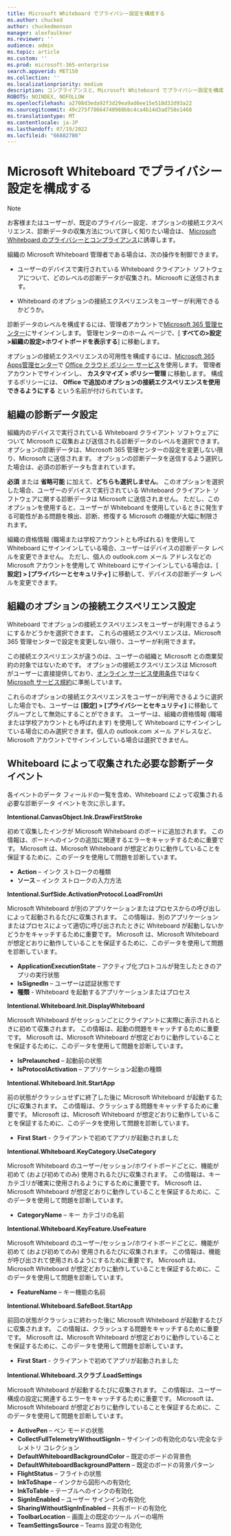 ```yaml
---
title: Microsoft Whiteboard でプライバシー設定を構成する
ms.author: chucked
author: chuckedmonson
manager: alexfaulkner
ms.reviewer: ''
audience: admin
ms.topic: article
ms.custom: ''
ms.prod: microsoft-365-enterprise
search.appverid: MET150
ms.collection: ''
ms.localizationpriority: medium
description: コンプライアンスと、Microsoft Whiteboard でプライバシー設定を構成する方法について説明します。
ROBOTS: NOINDEX, NOFOLLOW
ms.openlocfilehash: a2708d3eda92f3d29ea9ad6ee15e518d32d93a22
ms.sourcegitcommit: 49c275f78664740988bbc4ca4b14d3ad758e1468
ms.translationtype: MT
ms.contentlocale: ja-JP
ms.lasthandoff: 07/19/2022
ms.locfileid: "66882786"
---
```

# <a name="configure-privacy-settings-in-microsoft-whiteboard"></a>Microsoft Whiteboard でプライバシー設定を構成する

>[!NOTE]
> お客様またはユーザーが、既定のプライバシー設定、オプションの接続エクスペリエンス、診断データの収集方法について詳しく知りたい場合は、 [Microsoft Whiteboard のプライバシーとコンプライアンス](https://support.microsoft.com/office/privacy-and-compliance-ed9f0de9-71be-44c2-837d-e0f448660be1)に誘導します。

組織の Microsoft Whiteboard 管理者である場合は、次の操作を制御できます。

- ユーザーのデバイスで実行されている Whiteboard クライアント ソフトウェアについて、どのレベルの診断データが収集され、Microsoft に送信されます。

- Whiteboard のオプションの接続エクスペリエンスをユーザーが利用できるかどうか。

診断データのレベルを構成するには、管理者アカウントで[Microsoft 365 管理センター](/microsoft-365/admin/admin-overview/admin-center-overview?view=o365-worldwide)にサインインします。 管理センターのホーム ページで、[ **すべての>設定>組織の設定>ホワイトボードを表示する**] に移動します。

オプションの接続エクスペリエンスの可用性を構成するには、[Microsoft 365 Apps管理センター](https://config.office.com)で [Office クラウド ポリシー サービス](/deployoffice/admincenter/overview-office-cloud-policy-service)を使用します。 管理者アカウントでサインインし、 **カスタマイズ > ポリシー管理** に移動します。 構成するポリシーには、 **Office で追加のオプションの接続エクスペリエンスを使用できるようにする** という名前が付けられています。

## <a name="diagnostic-data-setting-for-your-organization"></a>組織の診断データ設定

組織内のデバイスで実行されている Whiteboard クライアント ソフトウェアについて Microsoft に収集および送信される診断データのレベルを選択できます。 オプションの診断データは、Microsoft 365 管理センターの設定を変更しない限り、Microsoft に送信されます。 オプションの診断データを送信するよう選択した場合は、必須の診断データも含まれています。

**必須** または **省略可能** に加えて、**どちらも選択しません**。 このオプションを選択した場合、ユーザーのデバイスで実行されている Whiteboard クライアント ソフトウェアに関する診断データは Microsoft に送信されません。 ただし、このオプションを使用すると、ユーザーが Whiteboard を使用しているときに発生する可能性がある問題を検出、診断、修復する Microsoft の機能が大幅に制限されます。

組織の資格情報 (職場または学校アカウントとも呼ばれる) を使用して Whiteboard にサインインしている場合、ユーザーはデバイスの診断データ レベルを変更できません。 ただし、個人の outlook.com メール アドレスなどの Microsoft アカウントを使用して Whiteboard にサインインしている場合は、[ **設定] > [プライバシーとセキュリティ]** に移動して、デバイスの診断データ レベルを変更できます。

## <a name="optional-connected-experiences-setting-for-your-organization"></a>組織のオプションの接続エクスペリエンス設定

Whiteboard でオプションの接続エクスペリエンスをユーザーが利用できるようにするかどうかを選択できます。 これらの接続エクスペリエンスは、Microsoft 365 管理センターで設定を変更しない限り、ユーザーが利用できます。 

この接続エクスペリエンスが違うのは、ユーザーの組織と Microsoft との商業契約の対象ではないためです。 オプションの接続エクスペリエンスは Microsoft がユーザーに直接提供しており、[オンライン サービス使用条件](https://www.microsoft.com/licensing/product-licensing/products)ではなく [Microsoft サービス規約](https://www.microsoft.com/servicesagreement)に準拠しています。

これらのオプションの接続エクスペリエンスをユーザーが利用できるように選択した場合でも、ユーザーは **[設定] > [プライバシーとセキュリティ]** に移動してグループとして無効にすることができます。 ユーザーは、組織の資格情報 (職場または学校アカウントとも呼ばれます) を使用して Whiteboard にサインインしている場合にのみ選択できます。個人の outlook.com メール アドレスなど、Microsoft アカウントでサインインしている場合は選択できません。

## <a name="required-diagnostic-data-events-collected-by-whiteboard"></a>Whiteboard によって収集された必要な診断データ イベント

各イベントのデータ フィールドの一覧を含め、Whiteboard によって収集される必要な診断データ イベントを次に示します。

**Intentional.CanvasObject.Ink.DrawFirstStroke**

初めて収集したインクが Microsoft Whiteboard のボードに追加されます。 この情報は、ボードへのインクの追加に関連するエラーをキャッチするために重要です。 Microsoft は、Microsoft Whiteboard が想定どおりに動作していることを保証するために、このデータを使用して問題を診断しています。

- **Action** – インク ストロークの種類
- **ソース** – インク ストロークの入力方法

**Intentional.SurfSide.ActivationProtocol.LoadFromUri**

Microsoft Whiteboard が別のアプリケーションまたはプロセスからの呼び出しによって起動されるたびに収集されます。 この情報は、別のアプリケーションまたはプロセスによって適切に呼び出されたときに Whiteboard が起動しないかどうかをキャッチするために重要です。 Microsoft は、Microsoft Whiteboard が想定どおりに動作していることを保証するために、このデータを使用して問題を診断しています。

- **ApplicationExecutionState** – アクティブ化プロトコルが発生したときのアプリの実行状態
- **IsSignedIn** – ユーザーは認証状態です
- **種類** - Whiteboard を起動するアプリケーションまたはプロセス

**Intentional.Whiteboard.Init.DisplayWhiteboard**

Microsoft Whiteboard がセッションごとにクライアントに実際に表示されるときに初めて収集されます。 この情報は、起動の問題をキャッチするために重要です。 Microsoft は、Microsoft Whiteboard が想定どおりに動作していることを保証するために、このデータを使用して問題を診断しています。

- **IsPrelaunched** – 起動前の状態
- **IsProtocolActivation** – アプリケーション起動の種類

**Intentional.Whiteboard.Init.StartApp**

前の状態がクラッシュせずに終了した後に Microsoft Whiteboard が起動するたびに収集されます。 この情報は、クラッシュする問題をキャッチするために重要です。 Microsoft は、Microsoft Whiteboard が想定どおりに動作していることを保証するために、このデータを使用して問題を診断しています。

- **First Start** - クライアントで初めてアプリが起動されました

**Intentional.Whiteboard.KeyCategory.UseCategory**

Microsoft Whiteboard のユーザー/セッション/ホワイトボードごとに、機能が初めて (および初めてのみ) 使用されるたびに収集されます。 この情報は、キー カテゴリが確実に使用されるようにするために重要です。 Microsoft は、Microsoft Whiteboard が想定どおりに動作していることを保証するために、このデータを使用して問題を診断しています。

- **CategoryName** – キー カテゴリの名前

**Intentional.Whiteboard.KeyFeature.UseFeature**

Microsoft Whiteboard のユーザー/セッション/ホワイトボードごとに、機能が初めて (および初めてのみ) 使用されるたびに収集されます。 この情報は、機能が呼び出されて使用されるようにするために重要です。 Microsoft は、Microsoft Whiteboard が想定どおりに動作していることを保証するために、このデータを使用して問題を診断しています。

- **FeatureName** – キー機能の名前

**Intentional.Whiteboard.SafeBoot.StartApp**

前回の状態がクラッシュに終わった後に Microsoft Whiteboard が起動するたびに収集されます。 この情報は、クラッシュする問題をキャッチするために重要です。 Microsoft は、Microsoft Whiteboard が想定どおりに動作していることを保証するために、このデータを使用して問題を診断しています。

- **First Start** - クライアントで初めてアプリが起動されました

**Intentional.Whiteboard.スクラブ.LoadSettings**

Microsoft Whiteboard が起動するたびに収集されます。 この情報は、ユーザー構成の設定に関連するエラーをキャッチするために重要です。 Microsoft は、Microsoft Whiteboard が想定どおりに動作していることを保証するために、このデータを使用して問題を診断しています。

- **ActivePen** – ペン モードの状態
- **CollectFullTelemetryWithoutSignIn** – サインインの有効化のない完全なテレメトリ コレクション
- **DefaultWhiteboardBackgroundColor** – 既定のボードの背景色
- **DefaultWhiteboardBackgroundPattern** – 既定のボードの背景パターン
- **FlightStatus** – フライトの状態
- **InkToShape** – インクから図形への有効化
- **InkToTable** – テーブルへのインクの有効化
- **SignInEnabled** – ユーザー サインインの有効化
- **SharingWithoutSignInEnabled** – 共有ボードの有効化
- **ToolbarLocation** – 画面上の既定のツール バーの場所
- **TeamSettingsSource** – Teams 設定の有効化
